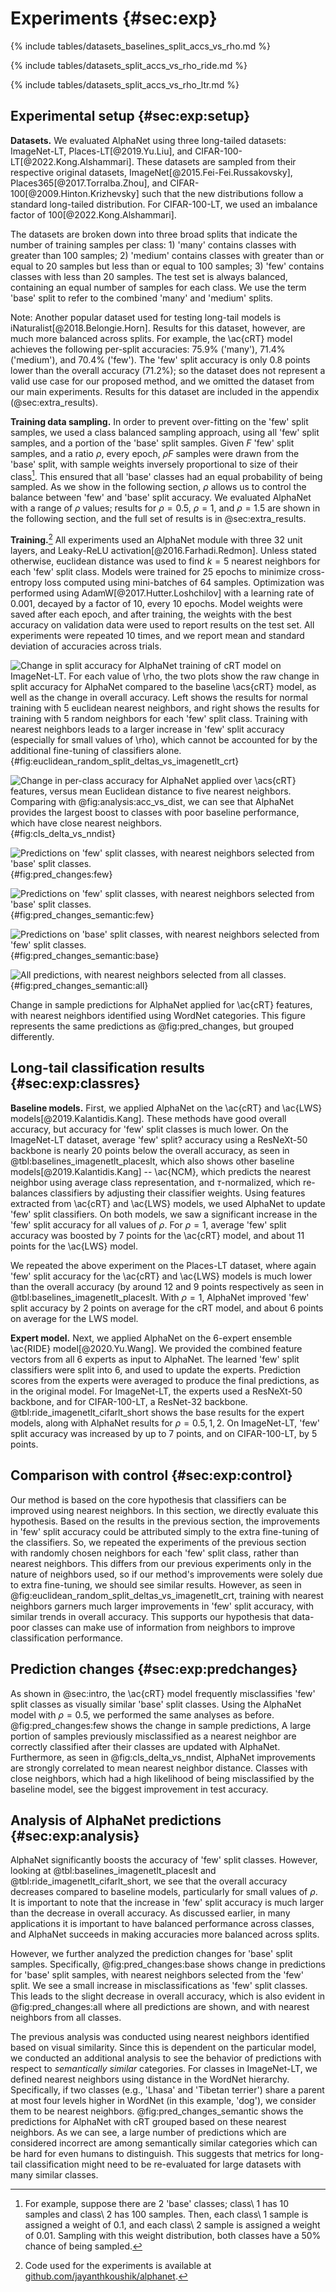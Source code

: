 # Experiments {#sec:exp}

{% include tables/datasets_baselines_split_accs_vs_rho.md %}

{% include tables/datasets_split_accs_vs_rho_ride.md %}

{% include tables/datasets_split_accs_vs_rho_ltr.md %}

## Experimental setup {#sec:exp:setup}

**Datasets.** We evaluated AlphaNet using three long-tailed datasets:
ImageNet-LT, Places-LT[@2019.Yu.Liu], and
CIFAR-100-LT[@2022.Kong.Alshammari]. These datasets are sampled from
their respective original datasets, ImageNet[@2015.Fei-Fei.Russakovsky],
Places365[@2017.Torralba.Zhou], and CIFAR-100[@2009.Hinton.Krizhevsky]
such that the new distributions follow a standard long-tailed
distribution. For CIFAR-100-LT, we used an imbalance factor of
100[@2022.Kong.Alshammari].

The datasets are broken down into three broad splits that indicate the
number of training samples per class: 1) 'many' contains classes with
greater than 100 samples; 2) 'medium' contains classes with greater than
or equal to 20 samples but less than or equal to 100 samples; 3) 'few'
contains classes with less than 20 samples. The test set is always
balanced, containing an equal number of samples for each class. We use
the term 'base' split to refer to the combined 'many' and 'medium'
splits.

Note: Another popular dataset used for testing long-tail models is
iNaturalist[@2018.Belongie.Horn]. Results for this dataset, however, are
much more balanced across splits. For example, the \ac{cRT} model
achieves the following per-split accuracies: 75.9% ('many'), 71.4%
('medium'), and 70.4% ('few'). The 'few' split accuracy is only 0.8
points lower than the overall accuracy (71.2%); so the dataset does not
represent a valid use case for our proposed method, and we omitted the
dataset from our main experiments. Results for this dataset are included
in the appendix (@sec:extra_results).

**Training data sampling.** In order to prevent over-fitting on the
'few' split samples, we used a class balanced sampling approach, using
all 'few' split samples, and a portion of the 'base' split samples.
Given $F$ 'few' split samples, and a ratio $\rho$, every epoch, $\rho F$
samples were drawn from the 'base' split, with sample weights inversely
proportional to size of their class[^note:ex_sample_weights]. This
ensured that all 'base' classes had an equal probability of being
sampled. As we show in the following section, $\rho$ allows us to
control the balance between 'few' and 'base' split accuracy. We
evaluated AlphaNet with a range of $\rho$ values; results for
$\rho=0.5$, $\rho=1$, and $\rho=1.5$ are shown in the following section,
and the full set of results is in @sec:extra_results.

[^note:ex_sample_weights]: For example, suppose there are 2 'base'
classes; class\ 1 has 10 samples and class\ 2 has 100 samples. Then,
each class\ 1 sample is assigned a weight of 0.1, and each class\ 2
sample is assigned a weight of 0.01. Sampling with this weight
distribution, both classes have a 50% chance of being sampled.

**Training.**[^note:repo] All experiments used an AlphaNet module with
three 32 unit layers, and Leaky-ReLU activation[@2016.Farhadi.Redmon].
Unless stated otherwise, euclidean distance was used to find $k=5$
nearest neighbors for each 'few' split class. Models were trained for 25
epochs to minimize cross-entropy loss computed using mini-batches of 64
samples. Optimization was performed using
AdamW[@2017.Hutter.Loshchilov] with a learning rate of 0.001, decayed by
a factor of 10, every 10 epochs. Model weights were saved after each
epoch, and after training, the weights with the best accuracy on
validation data were used to report results on the test set. All
experiments were repeated 10 times, and we report mean and standard
deviation of accuracies across trials.

<!-- cSpell: disable -->

[^note:repo]: Code used for the experiments is available at
[github.com/jayanthkoushik/alphanet](https://github.com/jayanthkoushik/alphanet).

<!-- cSpell: enable -->

![Change in split accuracy for AlphaNet training of cRT model on
ImageNet-LT. For each value of $\rho$, the two plots show the raw change
in split accuracy for AlphaNet compared to the baseline \acs{cRT} model,
as well as the change in overall accuracy. Left shows the results for
normal training with 5 euclidean nearest neighbors, and right shows the
results for training with 5 random neighbors for each 'few' split class.
Training with nearest neighbors leads to a larger increase in 'few'
split accuracy (especially for small values of $\rho$), which cannot be
accounted for by the additional fine-tuning of classifiers
alone.](figures/euclidean_random_split_deltas_vs_rho_imagenetlt_crt){#fig:euclidean_random_split_deltas_vs_imagenetlt_crt}

![Change in per-class accuracy for AlphaNet applied over \acs{cRT}
features, versus mean Euclidean distance to five nearest neighbors.
Comparing with @fig:analysis:acc_vs_dist, we can see that AlphaNet
provides the largest boost to classes with poor baseline performance,
which have close nearest
neighbors.](figures/cls_delta_vs_nndist_imagenetlt_crt_rho_05){#fig:cls_delta_vs_nndist}

![Predictions on 'few' split classes, with nearest neighbors selected
from 'base' split
classes.](figures/rhos_few_pred_changes_nn_base_imagenetlt_crt){#fig:pred_changes:few}

<!-- Change in sample predictions for AlphaNet applied to \ac{cRT} features,
using $k=10$ nearest neighbors by Euclidean distance. The bars on the
left show the distribution of predictions by the baseline model; and the
bars on the right show the distribution for AlphaNet. The counts are
aggregated from 10 independent runs of AlphaNet. The "flow" bands from
left to right show the changes in individual sample predictions. -->

<div id="fig:pred_changes_semantic">

![Predictions on 'few' split classes, with nearest neighbors selected
from 'base' split
classes.](figures/few_pred_changes_nn_semantic4_imagenetlt_crt_rho_05){#fig:pred_changes_semantic:few}

![Predictions on 'base' split classes, with nearest neighbors selected
from 'few' split
classes.](figures/base_pred_changes_nn_semantic4_imagenetlt_crt_rho_05){#fig:pred_changes_semantic:base}

![All predictions, with nearest neighbors selected from all
classes.](figures/all_pred_changes_nn_semantic4_imagenetlt_crt_rho_05){#fig:pred_changes_semantic:all}

Change in sample predictions for AlphaNet applied for \ac{cRT} features,
with nearest neighbors identified using WordNet categories. This figure
represents the same predictions as @fig:pred_changes, but grouped
differently.

</div>

## Long-tail classification results {#sec:exp:classres}

**Baseline models.** First, we applied AlphaNet on the \ac{cRT} and
\ac{LWS} models[@2019.Kalantidis.Kang]. These methods have good overall
accuracy, but accuracy for 'few' split classes is much lower. On the
ImageNet-LT dataset, average 'few' split? accuracy using a ResNeXt-50
backbone is nearly 20 points below the overall accuracy, as seen in
@tbl:baselines_imagenetlt_placeslt, which also shows other baseline
models[@2019.Kalantidis.Kang] -- \ac{NCM}, which predicts the nearest
neighbor using average class representation, and $\tau$-normalized,
which re-balances classifiers by adjusting their classifier weights.
Using features extracted from \ac{cRT} and \ac{LWS} models, we used
AlphaNet to update 'few' split classifiers. On both models, we saw a
significant increase in the 'few' split accuracy for all values of
$\rho$. For $\rho = 1$, average 'few' split accuracy was boosted by 7
points for the \ac{cRT} model, and about 11 points for the \ac{LWS}
model.

We repeated the above experiment on the Places-LT dataset, where again
'few' split accuracy for the \ac{cRT} and \ac{LWS} models is much lower
than the overall accuracy (by around 12 and 9 points respectively as
seen in @tbl:baselines_imagenetlt_placeslt. With $\rho = 1$, AlphaNet
improved 'few' split accuracy by 2 points on average for the cRT model,
and about 6 points on average for the LWS model.

**Expert model.** Next, we applied AlphaNet on the 6-expert ensemble
\ac{RIDE} model[@2020.Yu.Wang]. We provided the combined feature vectors
from all 6 experts as input to AlphaNet. The learned 'few' split
classifiers were split into 6, and used to update the experts.
Prediction scores from the experts were averaged to produce the final
predictions, as in the original model. For ImageNet-LT, the experts used
a ResNeXt-50 backbone, and for CIFAR-100-LT, a ResNet-32 backbone.
@tbl:ride_imagenetlt_cifarlt_short shows the base results for the expert
models, along with AlphaNet results for $\rho = 0.5, 1, 2$. On
ImageNet-LT, 'few' split accuracy was increased by up to 7 points, and
on CIFAR-100-LT, by 5 points.


## Comparison with control {#sec:exp:control}

Our method is based on the core hypothesis that classifiers can be
improved using nearest neighbors. In this section, we directly evaluate
this hypothesis. Based on the results in the previous section, the
improvements in 'few' split accuracy could be attributed simply to the
extra fine-tuning of the classifiers. So, we repeated the experiments of
the previous section with randomly chosen neighbors for each 'few' split
class, rather than nearest neighbors. This differs from our previous
experiments only in the nature of neighbors used, so if our method's
improvements were solely due to extra fine-tuning, we should see similar
results. However, as seen in
@fig:euclidean_random_split_deltas_vs_imagenetlt_crt, training with
nearest neighbors garners much larger improvements in 'few' split
accuracy, with similar trends in overall accuracy. This supports our
hypothesis that data-poor classes can make use of information from
neighbors to improve classification performance.

## Prediction changes {#sec:exp:predchanges}

As shown in @sec:intro, the \ac{cRT} model frequently misclassifies
'few' split classes as visually similar 'base' split classes. Using the
AlphaNet model with $\rho=0.5$, we performed the same analyses as
before. @fig:pred_changes:few shows the change in sample predictions, A
large portion of samples previously misclassified as a nearest neighbor
are correctly classified after their classes are updated with AlphaNet.
Furthermore, as seen in @fig:cls_delta_vs_nndist, AlphaNet improvements
are strongly correlated to mean nearest neighbor distance. Classes with
close neighbors, which had a high likelihood of being misclassified by
the baseline model, see the biggest improvement in test accuracy.

## Analysis of AlphaNet predictions {#sec:exp:analysis}

AlphaNet significantly boosts the accuracy of 'few' split classes.
However, looking at @tbl:baselines_imagenetlt_placeslt and
@tbl:ride_imagenetlt_cifarlt_short, we see that the overall accuracy
decreases compared to baseline models, particularly for small values of
$\rho$. It is important to note that the increase in 'few' split
accuracy is much larger than the decrease in overall accuracy. As
discussed earlier, in many applications it is important to have balanced
performance across classes, and AlphaNet succeeds in making accuracies
more balanced across splits.

However, we further analyzed the prediction changes for 'base' split
samples. Specifically, @fig:pred_changes:base shows change in
predictions for 'base' split samples, with nearest neighbors selected
from the 'few' split. We see a small increase in misclassifications as
'few' split classes. This leads to the slight decrease in overall
accuracy, which is also evident in @fig:pred_changes:all where all
predictions are shown, and with nearest neighbors from all classes.

The previous analysis was conducted using nearest neighbors identified
based on visual similarity. Since this is dependent on the particular
model, we conducted an additional analysis to see the behavior of
predictions with respect to _semantically similar_ categories. For
classes in ImageNet-LT, we defined nearest neighbors using distance in
the WordNet hierarchy. Specifically, if two classes (e.g., 'Lhasa' and
'Tibetan terrier') share a parent at most four levels higher in WordNet
(in this example, 'dog'), we consider them to be nearest neighbors.
@fig:pred_changes_semantic shows the predictions for AlphaNet with cRT
grouped based on these nearest neighbors. As we can see, a large number
of predictions which are considered incorrect are among semantically
similar categories which can be hard for even humans to distinguish.
This suggests that metrics for long-tail classification might need to be
re-evaluated for large datasets with many similar classes.
